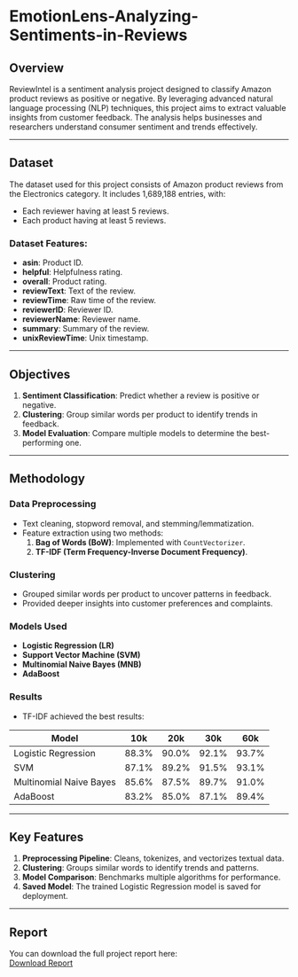 # EmotionLens-Analyzing-Sentiments-in-Reviews

## Overview
ReviewIntel is a sentiment analysis project designed to classify Amazon product reviews as positive or negative. By leveraging advanced natural language processing (NLP) techniques, this project aims to extract valuable insights from customer feedback. The analysis helps businesses and researchers understand consumer sentiment and trends effectively.

---

## Dataset
The dataset used for this project consists of Amazon product reviews from the Electronics category. It includes 1,689,188 entries, with:
- Each reviewer having at least 5 reviews.
- Each product having at least 5 reviews.

### Dataset Features:
- **asin**: Product ID.
- **helpful**: Helpfulness rating.
- **overall**: Product rating.
- **reviewText**: Text of the review.
- **reviewTime**: Raw time of the review.
- **reviewerID**: Reviewer ID.
- **reviewerName**: Reviewer name.
- **summary**: Summary of the review.
- **unixReviewTime**: Unix timestamp.

---

## Objectives
1. **Sentiment Classification**: Predict whether a review is positive or negative.
2. **Clustering**: Group similar words per product to identify trends in feedback.
3. **Model Evaluation**: Compare multiple models to determine the best-performing one.

---

## Methodology
### Data Preprocessing
- Text cleaning, stopword removal, and stemming/lemmatization.
- Feature extraction using two methods:
  1. **Bag of Words (BoW)**: Implemented with `CountVectorizer`.
  2. **TF-IDF (Term Frequency-Inverse Document Frequency)**.

### Clustering
- Grouped similar words per product to uncover patterns in feedback.
- Provided deeper insights into customer preferences and complaints.

### Models Used
- **Logistic Regression (LR)**
- **Support Vector Machine (SVM)**
- **Multinomial Naive Bayes (MNB)**
- **AdaBoost**

### Results
- TF-IDF achieved the best results:

| **Model**           | **10k** | **20k** | **30k** | **60k** |
|---------------------|---------|---------|---------|---------|
| Logistic Regression | 88.3%   | 90.0%   | 92.1%   | 93.7%   |
| SVM                 | 87.1%   | 89.2%   | 91.5%   | 93.1%   |
| Multinomial Naive Bayes | 85.6% | 87.5%   | 89.7%   | 91.0%   |
| AdaBoost            | 83.2%   | 85.0%   | 87.1%   | 89.4%   |

---

## Key Features
1. **Preprocessing Pipeline**: Cleans, tokenizes, and vectorizes textual data.
2. **Clustering**: Groups similar words to identify trends and patterns.
3. **Model Comparison**: Benchmarks multiple algorithms for performance.
4. **Saved Model**: The trained Logistic Regression model is saved for deployment.
---

## Report
You can download the full project report here:  
[Download Report](docs/Report.pdf)
